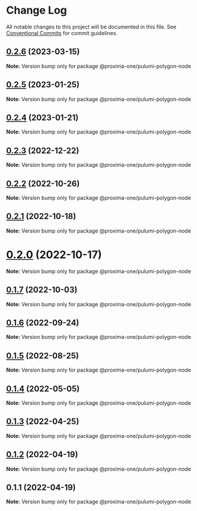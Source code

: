 # Change Log

All notable changes to this project will be documented in this file.
See [Conventional Commits](https://conventionalcommits.org) for commit guidelines.

## [0.2.6](https://github.com/proxima-one/pulumi-components/compare/@proxima-one/pulumi-polygon-node@0.2.5...@proxima-one/pulumi-polygon-node@0.2.6) (2023-03-15)

**Note:** Version bump only for package @proxima-one/pulumi-polygon-node

## [0.2.5](https://github.com/proxima-one/pulumi-components/compare/@proxima-one/pulumi-polygon-node@0.2.4...@proxima-one/pulumi-polygon-node@0.2.5) (2023-01-25)

**Note:** Version bump only for package @proxima-one/pulumi-polygon-node

## [0.2.4](https://github.com/proxima-one/pulumi-components/compare/@proxima-one/pulumi-polygon-node@0.2.3...@proxima-one/pulumi-polygon-node@0.2.4) (2023-01-21)

**Note:** Version bump only for package @proxima-one/pulumi-polygon-node

## [0.2.3](https://github.com/proxima-one/pulumi-components/compare/@proxima-one/pulumi-polygon-node@0.2.2...@proxima-one/pulumi-polygon-node@0.2.3) (2022-12-22)

**Note:** Version bump only for package @proxima-one/pulumi-polygon-node

## [0.2.2](https://github.com/proxima-one/pulumi-components/compare/@proxima-one/pulumi-polygon-node@0.2.1...@proxima-one/pulumi-polygon-node@0.2.2) (2022-10-26)

**Note:** Version bump only for package @proxima-one/pulumi-polygon-node

## [0.2.1](https://github.com/proxima-one/pulumi-components/compare/@proxima-one/pulumi-polygon-node@0.2.0...@proxima-one/pulumi-polygon-node@0.2.1) (2022-10-18)

**Note:** Version bump only for package @proxima-one/pulumi-polygon-node

# [0.2.0](https://github.com/proxima-one/pulumi-components/compare/@proxima-one/pulumi-polygon-node@0.1.8...@proxima-one/pulumi-polygon-node@0.2.0) (2022-10-17)

**Note:** Version bump only for package @proxima-one/pulumi-polygon-node

## [0.1.7](https://github.com/proxima-one/pulumi-components/compare/@proxima-one/pulumi-polygon-node@0.1.6...@proxima-one/pulumi-polygon-node@0.1.7) (2022-10-03)

**Note:** Version bump only for package @proxima-one/pulumi-polygon-node

## [0.1.6](https://github.com/proxima-one/pulumi-components/compare/@proxima-one/pulumi-polygon-node@0.1.5...@proxima-one/pulumi-polygon-node@0.1.6) (2022-09-24)

**Note:** Version bump only for package @proxima-one/pulumi-polygon-node

## [0.1.5](https://github.com/proxima-one/pulumi-components/compare/@proxima-one/pulumi-polygon-node@0.1.4...@proxima-one/pulumi-polygon-node@0.1.5) (2022-08-25)

**Note:** Version bump only for package @proxima-one/pulumi-polygon-node

## [0.1.4](https://github.com/proxima-one/pulumi-components/compare/@proxima-one/pulumi-polygon-node@0.1.3...@proxima-one/pulumi-polygon-node@0.1.4) (2022-05-05)

**Note:** Version bump only for package @proxima-one/pulumi-polygon-node

## [0.1.3](https://github.com/proxima-one/pulumi-components/compare/@proxima-one/pulumi-polygon-node@0.1.2...@proxima-one/pulumi-polygon-node@0.1.3) (2022-04-25)

**Note:** Version bump only for package @proxima-one/pulumi-polygon-node

## [0.1.2](https://github.com/proxima-one/pulumi-components/compare/@proxima-one/pulumi-polygon-node@0.1.1...@proxima-one/pulumi-polygon-node@0.1.2) (2022-04-19)

**Note:** Version bump only for package @proxima-one/pulumi-polygon-node

## 0.1.1 (2022-04-19)

**Note:** Version bump only for package @proxima-one/pulumi-polygon-node
